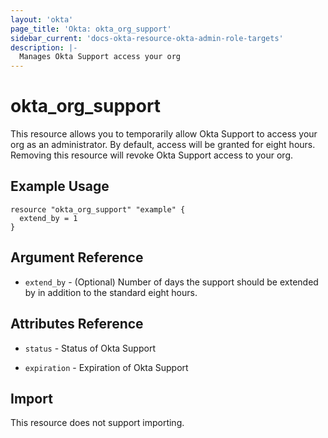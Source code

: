 ```yaml
---
layout: 'okta'
page_title: 'Okta: okta_org_support'
sidebar_current: 'docs-okta-resource-okta-admin-role-targets'
description: |-
  Manages Okta Support access your org
---
```


# okta_org_support

This resource allows you to temporarily allow Okta Support to access your org as an administrator. By default,
access will be granted for eight hours. Removing this resource will revoke Okta Support access to your org.

## Example Usage

```hcl
resource "okta_org_support" "example" {
  extend_by = 1
}
```

## Argument Reference

- `extend_by` - (Optional) Number of days the support should be extended by in addition to the standard eight hours.

## Attributes Reference

- `status` - Status of Okta Support

- `expiration` - Expiration of Okta Support

## Import

This resource does not support importing.
